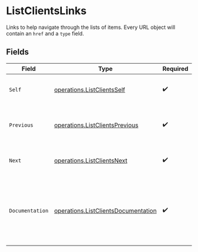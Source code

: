 # ListClientsLinks

Links to help navigate through the lists of items. Every URL object will contain an `href` and a `type` field.


## Fields

| Field                                                                                      | Type                                                                                       | Required                                                                                   | Description                                                                                |
| ------------------------------------------------------------------------------------------ | ------------------------------------------------------------------------------------------ | ------------------------------------------------------------------------------------------ | ------------------------------------------------------------------------------------------ |
| `Self`                                                                                     | [operations.ListClientsSelf](../../models/operations/listclientsself.md)                   | :heavy_check_mark:                                                                         | The URL to the current set of items.                                                       |
| `Previous`                                                                                 | [operations.ListClientsPrevious](../../models/operations/listclientsprevious.md)           | :heavy_check_mark:                                                                         | The previous set of items, if available.                                                   |
| `Next`                                                                                     | [operations.ListClientsNext](../../models/operations/listclientsnext.md)                   | :heavy_check_mark:                                                                         | The next set of items, if available.                                                       |
| `Documentation`                                                                            | [operations.ListClientsDocumentation](../../models/operations/listclientsdocumentation.md) | :heavy_check_mark:                                                                         | In v2 endpoints, URLs are commonly represented as objects with an `href` and `type` field. |